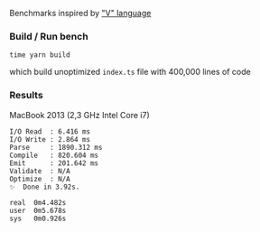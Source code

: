 Benchmarks inspired by ["V" language](https://github.com/vlang-io/V/blob/master/website/compilation_speed_test_gen.v)

### Build / Run bench

```
time yarn build
```

which build unoptimized `index.ts` file with 400,000 lines of code

### Results

MacBook 2013 (2,3 GHz Intel Core i7)

```
I/O Read  : 6.416 ms
I/O Write : 2.864 ms
Parse     : 1890.312 ms
Compile   : 820.604 ms
Emit      : 201.642 ms
Validate  : N/A
Optimize  : N/A
✨  Done in 3.92s.

real  0m4.482s
user  0m5.678s
sys	  0m0.926s
```
